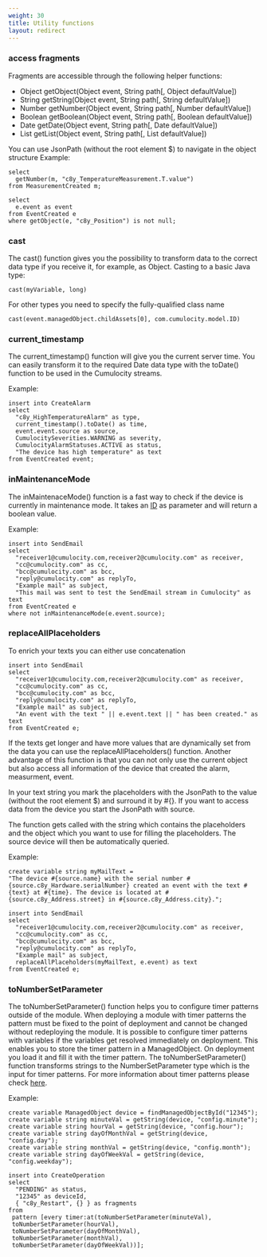 ```yaml
---
weight: 30
title: Utility functions
layout: redirect
---
```


### access fragments

Fragments are accessible through the following helper functions:

-   Object getObject(Object event, String path[, Object defaultValue])
-   String getString(Object event, String path[, String defaultValue])
-   Number getNumber(Object event, String path[, Number defaultValue])
-   Boolean getBoolean(Object event, String path[, Boolean defaultValue])
-   Date getDate(Object event, String path[, Date defaultValue])
-   List getList(Object event, String path[, List defaultValue])

You can use JsonPath (without the root element $) to navigate in the object structure
Example:

    select
      getNumber(m, "c8y_TemperatureMeasurement.T.value")
    from MeasurementCreated m;

    select
      e.event as event
    from EventCreated e
    where getObject(e, "c8y_Position") is not null;

### cast

The cast() function gives you the possibility to transform data to the correct data type if you receive it, for example, as Object.
Casting to a basic Java type:

    cast(myVariable, long)

For other types you need to specify the fully-qualified class name

    cast(event.managedObject.childAssets[0], com.cumulocity.model.ID)

### current_timestamp

The current_timestamp() function will give you the current server time. You can easily transform it to the required Date data type with the toDate() function to be used in the Cumulocity streams.

Example:

    insert into CreateAlarm
    select
      "c8y_HighTemperatureAlarm" as type,
      current_timestamp().toDate() as time,
      event.event.source as source,
      CumulocitySeverities.WARNING as severity,
      CumulocityAlarmStatuses.ACTIVE as status,
      "The device has high temperature" as text
    from EventCreated event;

### inMaintenanceMode

The inMaintenaceMode() function is a fast way to check if the device is currently in maintenance mode. It takes an [ID](/event-language/data-model#id) as parameter and will return a boolean value.

Example:

    insert into SendEmail
    select
      "receiver1@cumulocity.com,receiver2@cumulocity.com" as receiver,
      "cc@cumulocity.com" as cc,
      "bcc@cumulocity.com" as bcc,
      "reply@cumulocity.com" as replyTo,
      "Example mail" as subject,
      "This mail was sent to test the SendEmail stream in Cumulocity" as text
    from EventCreated e
    where not inMaintenanceMode(e.event.source);

### replaceAllPlaceholders

To enrich your texts you can either use concatenation

    insert into SendEmail
    select
      "receiver1@cumulocity.com,receiver2@cumulocity.com" as receiver,
      "cc@cumulocity.com" as cc,
      "bcc@cumulocity.com" as bcc,
      "reply@cumulocity.com" as replyTo,
      "Example mail" as subject,
      "An event with the text " || e.event.text || " has been created." as text
    from EventCreated e;

If the texts get longer and have more values that are dynamically set from the data you can use the replaceAllPlaceholders() function.
Another advantage of this function is that you can not only use the current object but also access all information of the device that created the alarm, measurment, event.

In your text string you mark the placeholders with the JsonPath to the value (without the root element $) and surround it by #{}. If you want to access data from the device you start the JsonPath with source.

The function gets called with the string which contains the placeholders and the object which you want to use for filling the placeholders. The source device will then be automatically queried.

Example:

    create variable string myMailText =
    "The device #{source.name} with the serial number #{source.c8y_Hardware.serialNumber} created an event with the text #{text} at #{time}. The device is located at #{source.c8y_Address.street} in #{source.c8y_Address.city}.";

    insert into SendEmail
    select
      "receiver1@cumulocity.com,receiver2@cumulocity.com" as receiver,
      "cc@cumulocity.com" as cc,
      "bcc@cumulocity.com" as bcc,
      "reply@cumulocity.com" as replyTo,
      "Example mail" as subject,
      replaceAllPlaceholders(myMailText, e.event) as text
    from EventCreated e;

### toNumberSetParameter

The toNumberSetParameter() function helps you to configure timer patterns outside of the module. When deploying a module with timer patterns the pattern must be fixed to the point of deployment and cannot be changed without redeploying the module.
It is possible to configure timer patterns with variables if the variables get resolved immediately on deployment. This enables you to store the timer pattern in a ManagedObject. On deployment you load it and fill it with the timer pattern.
The toNumberSetParameter() function transforms strings to the NumberSetParameter type which is the input for timer patterns.
For more information about timer patterns please check [here](/event-language/advanced-cel/#advanced-trigger).

Example:

    create variable ManagedObject device = findManagedObjectById("12345");
    create variable string minuteVal = getString(device, "config.minute");
    create variable string hourVal = getString(device, "config.hour");
    create variable string dayOfMonthVal = getString(device, "config.day");
    create variable string monthVal = getString(device, "config.month");
    create variable string dayOfWeekVal = getString(device, "config.weekday");

    insert into CreateOperation
    select
      "PENDING" as status,
      "12345" as deviceId,
      { "c8y_Restart", {} } as fragments
    from
     pattern [every timer:at(toNumberSetParameter(minuteVal),
     toNumberSetParameter(hourVal),
     toNumberSetParameter(dayOfMonthVal),
     toNumberSetParameter(monthVal),
     toNumberSetParameter(dayOfWeekVal))];
